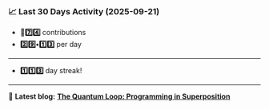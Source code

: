 <!--START_STATS-->
### 📈 Last 30 Days Activity (2025-09-21)  
- **🎱7️⃣4️⃣** contributions  
- **2️⃣9️⃣•1️⃣3️⃣** per day
---
- **1️⃣1️⃣3️⃣** day streak!
---
📝 **Latest blog:** [**The Quantum Loop: Programming in Superposition**](https://andriak.com/blog/quantum-loop)
<!--END_STATS-->
